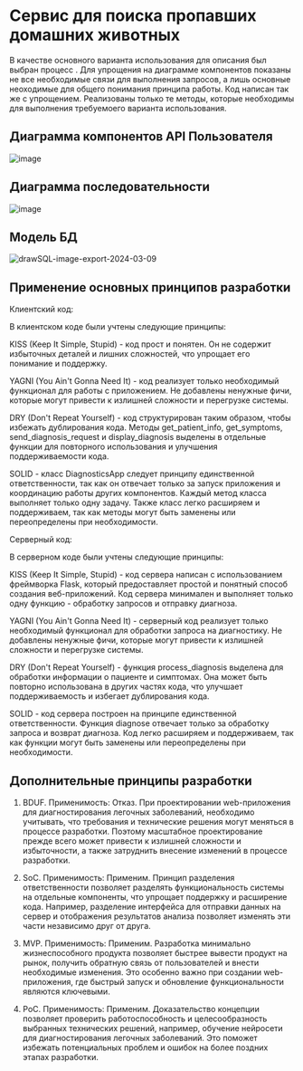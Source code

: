 # Сервис для поиска пропавших домашних животных
В качестве основного варианта использования для описания был выбран процесс . Для упрощения на диаграмме компонентов показаны не все необходимые связи для выполнения запросов, а лишь основные неоходимые для общего понимания принципа работы. 
Код написан так же с упрощением. Реализованы только те методы, которые необходимы для выполнения требуемоего варианта использования.

## Диаграмма компонентов API Пользователя
![image](https://github.com/nikitasik4ik/HSE_Architecture/assets/81356111/38eee4f1-b3e4-4ea0-8cd2-ad53cac5dff5)

## Диаграмма последовательности
![image](https://github.com/nikitasik4ik/HSE_Architecture/assets/81356111/3bbc6b22-53bf-456c-8a0f-cc2ec28f9f92)

## Модель БД
![drawSQL-image-export-2024-03-09](https://github.com/nikitasik4ik/HSE_Architecture/assets/81356111/27eb9ce4-eb72-4ac3-bd20-c5af87def43f)

## Применение основных принципов разработки
Клиентский код:

В клиентском коде были учтены следующие принципы:

KISS (Keep It Simple, Stupid) - код прост и понятен. Он не содержит избыточных деталей и лишних сложностей, что упрощает его понимание и поддержку.

YAGNI (You Ain't Gonna Need It) - код реализует только необходимый функционал для работы с приложением. Не добавлены ненужные фичи, которые могут привести к излишней сложности и перегрузке системы.

DRY (Don't Repeat Yourself) - код структурирован таким образом, чтобы избежать дублирования кода. Методы get_patient_info, get_symptoms, send_diagnosis_request и display_diagnosis выделены в отдельные функции для повторного использования и улучшения поддерживаемости кода.

SOLID - класс DiagnosticsApp следует принципу единственной ответственности, так как он отвечает только за запуск приложения и координацию работы других компонентов. Каждый метод класса выполняет только одну задачу. Также класс легко расширяем и поддерживаем, так как методы могут быть заменены или переопределены при необходимости.

Серверный код:

В серверном коде были учтены следующие принципы:

KISS (Keep It Simple, Stupid) - код сервера написан с использованием фреймворка Flask, который предоставляет простой и понятный способ создания веб-приложений. Код сервера минимален и выполняет только одну функцию - обработку запросов и отправку диагноза.

YAGNI (You Ain't Gonna Need It) - серверный код реализует только необходимый функционал для обработки запроса на диагностику. Не добавлены ненужные фичи, которые могут привести к излишней сложности и перегрузке системы.

DRY (Don't Repeat Yourself) - функция process_diagnosis выделена для обработки информации о пациенте и симптомах. Она может быть повторно использована в других частях кода, что улучшает поддерживаемость и избегает дублирования кода.

SOLID - код сервера построен на принципе единственной ответственности. Функция diagnose отвечает только за обработку запроса и возврат диагноза. Код легко расширяем и поддерживаем, так как функции могут быть заменены или переопределены при необходимости.

## Дополнительные принципы разработки
1. BDUF. Применимость: Отказ. При проектировании web-приложения для диагностирования легочных заболеваний, необходимо учитывать, что требования и технические решения могут меняться в процессе разработки. Поэтому масштабное проектирование прежде всего может привести к излишней сложности и избыточности, а также затруднить внесение изменений в процессе разработки.

2. SoC. Применимость: Применим. Принцип разделения ответственности позволяет разделять функциональность системы на отдельные компоненты, что упрощает поддержку и расширение кода. Например, разделение интерфейса для отправки данных на сервер и отображения результатов анализа позволяет изменять эти части независимо друг от друга.

3. MVP. Применимость: Применим. Разработка минимально жизнеспособного продукта позволяет быстрее вывести продукт на рынок, получить обратную связь от пользователей и внести необходимые изменения. Это особенно важно при создании web-приложения, где быстрый запуск и обновление функциональности являются ключевыми.

4. PoC. Применимость: Применим. Доказательство концепции позволяет проверить работоспособность и целесообразность выбранных технических решений, например, обучение нейросети для диагностирования легочных заболеваний. Это поможет избежать потенциальных проблем и ошибок на более поздних этапах разработки.
